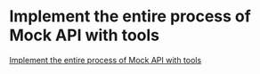 # Implement the entire process of Mock API with tools
[Implement the entire process of Mock API with tools](https://aiwithcloud.com/2022/09/19/implement_the_entire_process_of_mock_api_with_tools/)
